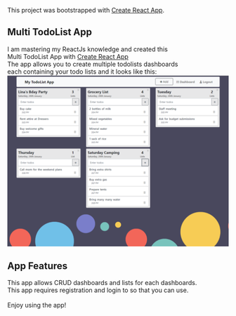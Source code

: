 This project was bootstrapped with [Create React App](https://github.com/facebook/create-react-app).

## Multi TodoList App

I am mastering my ReactJs knowledge and created this<br>
Multi TodoList App with [Create React App](https://github.com/facebook/create-react-app)<br>
The app allows you to create multiple todolists dashboards<br>
each containing your todo lists and it looks like this:<br>
![](client/src/lib/screen-shot.png)

## App Features

This app allows CRUD dashboards and lists for each dashboards.<br>
This app requires registration and login to so that you can use.<br>
<br>
Enjoy using the app!<br>

